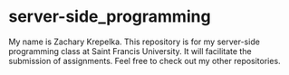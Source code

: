 # server-side_programming

My name is Zachary Krepelka.  This repository is for my server-side programming
class at Saint Francis University.  It will facilitate the submission of
assignments.  Feel free to check out my other repositories.
